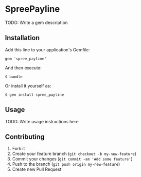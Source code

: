 # SpreePayline

TODO: Write a gem description

## Installation

Add this line to your application's Gemfile:

    gem 'spree_payline'

And then execute:

    $ bundle

Or install it yourself as:

    $ gem install spree_payline

## Usage

TODO: Write usage instructions here

## Contributing

1. Fork it
2. Create your feature branch (`git checkout -b my-new-feature`)
3. Commit your changes (`git commit -am 'Add some feature'`)
4. Push to the branch (`git push origin my-new-feature`)
5. Create new Pull Request
